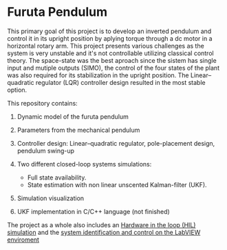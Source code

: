 # Furuta Pendulum

This primary goal of this project is to develop an inverted pendulum and control it in its upright position by aplying torque through a dc motor in a horizontal rotary arm.
This project presents various challenges as the system is very unstable and it's not controllable utilizing classical control theory. The space-state was the best aproach since the sistem has single input and mutiple outputs (SIMO), the control of the four states of the plant was also required for its stabilization in the upright position. The Linear–quadratic regulator (LQR) controller design resulted in the most stable option.

This repository contains:

1. Dynamic model of the furuta pendulum

2. Parameters from the mechanical pendulum

3. Controller design: Linear–quadratic regulator, pole-placement design, pendulum swing-up

4. Two different closed-loop systems simulations:
   - Full state availability.
   - State estimation with non linear unscented Kalman-filter (UKF).
   
5. Simulation visualization

6. UKF implementation in C/C++ language (not finished)  

The project as a whole also includes an [Hardware in the loop (HIL) simulation](https://github.com/feippolito/HIL-FurutaPendulum) and the [system identification and control on the LabVIEW enviroment](https://github.com/feippolito/FurutaPendulum-Control)
